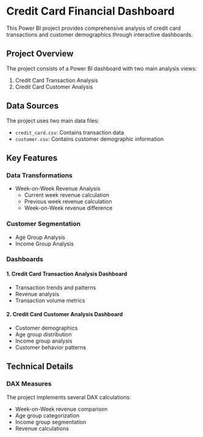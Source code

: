 # Credit Card Financial Dashboard

This Power BI project provides comprehensive analysis of credit card transactions and customer demographics through interactive dashboards.

## Project Overview

The project consists of a Power BI dashboard with two main analysis views:
1. Credit Card Transaction Analysis
2. Credit Card Customer Analysis

## Data Sources

The project uses two main data files:
- `credit_card.csv`: Contains transaction data
- `customer.csv`: Contains customer demographic information

## Key Features

### Data Transformations
- Week-on-Week Revenue Analysis
  - Current week revenue calculation
  - Previous week revenue calculation
  - Week-on-Week revenue difference

### Customer Segmentation
- Age Group Analysis
- Income Group Analysis

### Dashboards

#### 1. Credit Card Transaction Analysis Dashboard
- Transaction trends and patterns
- Revenue analysis
- Transaction volume metrics

#### 2. Credit Card Customer Analysis Dashboard
- Customer demographics
- Age group distribution
- Income group analysis
- Customer behavior patterns

## Technical Details

### DAX Measures
The project implements several DAX calculations:
- Week-on-Week revenue comparison
- Age group categorization
- Income group segmentation
- Revenue calculations
